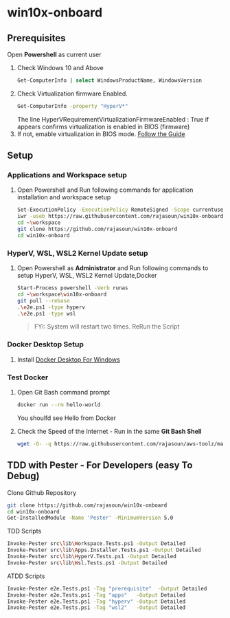 # win10x-onboard

## Prerequisites

Open **Powershell** as current user

1. Check Windows 10 and Above 
    ```sh
    Get-ComputerInfo | select WindowsProductName, WindowsVersion
    ```
1. Check Virtualization firmware Enabled.
    ```sh
    Get-ComputerInfo -property "HyperV*"
    ```
    The line HyperVRequirementVirtualizationFirmwareEnabled    : True if appears confirms virtualization is enabled in BIOS (firmware)
1. If not, emable virtualization in BIOS mode. [Follow the Guide](https://www.geeksforgeeks.org/how-to-enable-virtualization-vt-x-in-windows-10-bios/)

## Setup 

### Applications and Workspace setup

1. Open Powershell and Run following commands for application installation and workspace setup

    ```sh
    Set-ExecutionPolicy -ExecutionPolicy RemoteSigned -Scope currentuser
    iwr -useb https://raw.githubusercontent.com/rajasoun/win10x-onboard/main/e2e.ps1 | iex 
    cd ~\workspace
    git clone https://github.com/rajasoun/win10x-onboard
    cd win10x-onboard
    ```

### HyperV, WSL, WSL2 Kernel Update setup

1. Open Powershell as **Administrator** and Run following commands to setup HyperV, WSL, WSL2 Kernel Update,Docker

    ```sh
    Start-Process powershell -Verb runas
    cd ~\workspace\win10x-onboard
    git pull --rebase
    .\e2e.ps1 -type hyperv
    .\e2e.ps1 -type wsl
    ```
    > FYI: System will restart two times. ReRun the Script 

### Docker Desktop Setup

1. Install [Docker Desktop For Windows](https://docs.docker.com/desktop/windows/install/)


### Test Docker

1. Open Git Bash command prompt
    ```sh
    docker run --rm hello-world
    ```
    You shoulfd see Hello from Docker

1. Check the Speed of the Internet  - Run in the same **Git Bash Shell**
    ```sh
    wget -O- -q https://raw.githubusercontent.com/rajasoun/aws-toolz/main/all-in-one/speed.sh | bash
    ```

## TDD with Pester - For Developers (easy To Debug)

Clone Github Repository
```sh
git clone https://github.com/rajasoun/win10x-onboard
cd win10x-onboard
Get-InstalledModule -Name 'Pester' -MinimumVersion 5.0
```

TDD Scripts
```sh
Invoke-Pester src\lib\Workspace.Tests.ps1 -Output Detailed
Invoke-Pester src\lib\Apps.Installer.Tests.ps1 -Output Detailed
Invoke-Pester src\lib\HyperV.Tests.ps1 -Output Detailed
Invoke-Pester src\lib\Wsl.Tests.ps1 -Output Detailed
```

ATDD Scripts

```sh
Invoke-Pester e2e.Tests.ps1 -Tag "prerequisite"  -Output Detailed
Invoke-Pester e2e.Tests.ps1 -Tag "apps"   -Output Detailed
Invoke-Pester e2e.Tests.ps1 -Tag "hyperv" -Output Detailed
Invoke-Pester e2e.Tests.ps1 -Tag "wsl2"   -Output Detailed
```